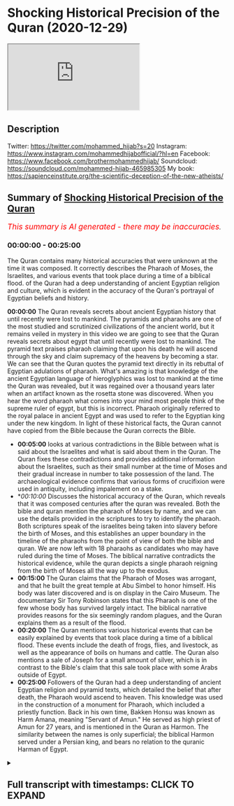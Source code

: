 # Shocking Historical Precision of the Quran (2020-12-29)

<iframe loading='lazy' src='https://www.youtube.com/embed/YCR8uTU-15o'></iframe>

## Description

Twitter: https://twitter.com/mohammed_hijab?s=20
Instagram: https://www.instagram.com/mohammedhijabofficial/?hl=en
Facebook: https://www.facebook.com/brothermohammedhijab/
Soundcloud: https://soundcloud.com/mohammed-hijab-465985305
My book: https://sapienceinstitute.org/the-scientific-deception-of-the-new-atheists/

## Summary of [Shocking Historical Precision of the Quran](https://www.youtube.com/watch?v=YCR8uTU-15o)


*<span style="color:red; font-size:125%">This summary is AI generated - there may be inaccuracies</span>. [](/)*

### <a onclick="modifyYTiframeseektime('0')">00:00:00</a> - <a onclick="modifyYTiframeseektime('1500')">00:25:00</a>

The Quran contains many historical accuracies that were unknown at the time it was composed. It correctly describes the Pharaoh of Moses, the Israelites, and various events that took place during a time of a biblical flood. of the Quran had a deep understanding of ancient Egyptian religion and culture, which is evident in the accuracy of the Quran's portrayal of Egyptian beliefs and history.

**<a onclick="modifyYTiframeseektime('0')">00:00:00</a>** The Quran reveals secrets about ancient Egyptian history that until recently were lost to mankind. The pyramids and pharaohs are one of the most studied and scrutinized civilizations of the ancient world, but it remains veiled in mystery in this video we are going to see that the Quran reveals secrets about egypt that until recently were lost to mankind. The pyramid text praises pharaoh claiming that upon his death he will ascend through the sky and claim supremacy of the heavens by becoming a star. We can see that the Quran quotes the pyramid text directly in its rebuttal of Egyptian adulations of pharaoh. What's amazing is that knowledge of the ancient Egyptian language of hieroglyphics was lost to mankind at the time the Quran was revealed, but it was regained over a thousand years later when an artifact known as the rosetta stone was discovered. When you hear the word pharaoh what comes into your mind most people think of the supreme ruler of egypt, but this is incorrect. Pharaoh originally referred to the royal palace in ancient Egypt and was used to refer to the Egyptian king under the new kingdom. In light of these historical facts, the Quran cannot have copied from the Bible because the Quran corrects the Bible.
* **<a onclick="modifyYTiframeseektime('300')">00:05:00</a>**  looks at various contradictions in the Bible between what is said about the Israelites and what is said about them in the Quran. The Quran fixes these contradictions and provides additional information about the Israelites, such as their small number at the time of Moses and their gradual increase in number to take possession of the land. The archaeological evidence confirms that various forms of crucifixion were used in antiquity, including impalement on a stake.
* **<a onclick="modifyYTiframeseektime('600')">00:10:00</a>* Discusses the historical accuracy of the Quran, which reveals that it was composed centuries after the quran was revealed. Both the bible and quran mention the pharaoh of Moses by name, and we can use the details provided in the scriptures to try to identify the pharaoh. Both scriptures speak of the israelites being taken into slavery before the birth of Moses, and this establishes an upper boundary in the timeline of the pharaohs from the point of view of both the bible and quran. We are now left with 18 pharaohs as candidates who may have ruled during the time of Moses. The biblical narrative contradicts the historical evidence, while the quran depicts a single pharaoh reigning from the birth of Moses all the way up to the exodus.
* **<a onclick="modifyYTiframeseektime('900')">00:15:00</a>** The Quran claims that the Pharaoh of Moses was arrogant, and that he built the great temple at Abu Simbel to honor himself. His body was later discovered and is on display in the Cairo Museum. The documentary Sir Tony Robinson states that this Pharaoh is one of the few whose body has survived largely intact. The biblical narrative provides reasons for the six seemingly random plagues, and the Quran explains them as a result of the flood.
* **<a onclick="modifyYTiframeseektime('1200')">00:20:00</a>** The Quran mentions various historical events that can be easily explained by events that took place during a time of a biblical flood. These events include the death of frogs, flies, and livestock, as well as the appearance of boils on humans and cattle. The Quran also mentions a sale of Joseph for a small amount of silver, which is in contrast to the Bible's claim that this sale took place with some Arabs outside of Egypt.
* **<a onclick="modifyYTiframeseektime('1500')">00:25:00</a>** Followers of the Quran had a deep understanding of ancient Egyptian religion and pyramid texts, which detailed the belief that after death, the Pharaoh would ascend to heaven. This knowledge was used in the construction of a monument for Pharaoh, which included a priestly function. Back in his own time, Bakken Honsu was known as Harm Amana, meaning "Servant of Amun." He served as high priest of Amun for 27 years, and is mentioned in the Quran as Harmon. The similarity between the names is only superficial; the biblical Harmon served under a Persian king, and bears no relation to the quranic Harman of Egypt.

<details><summary><h2>Full transcript with timestamps: CLICK TO EXPAND</h2></summary>

<a onclick="modifyYTiframeseektime('5')">0:00:05</a> egypt  
<a onclick="modifyYTiframeseektime('6')">0:00:06</a> land of the pyramids and pharaohs  
<a onclick="modifyYTiframeseektime('9')">0:00:09</a> one of the most studied and scrutinized  
<a onclick="modifyYTiframeseektime('11')">0:00:11</a> civilizations of the ancient world  
<a onclick="modifyYTiframeseektime('13')">0:00:13</a> and yet it remains veiled in mystery  
<a onclick="modifyYTiframeseektime('17')">0:00:17</a> in this video we are going to see that  
<a onclick="modifyYTiframeseektime('19')">0:00:19</a> the quran reveals secrets about egypt  
<a onclick="modifyYTiframeseektime('21')">0:00:21</a> that until recently were lost to mankind  
<a onclick="modifyYTiframeseektime('29')">0:00:29</a> pharaoh was a tyrant in egypt enslaving  
<a onclick="modifyYTiframeseektime('32')">0:00:32</a> and persecuting the children of israel  
<a onclick="modifyYTiframeseektime('35')">0:00:35</a> the quran states the following about the  
<a onclick="modifyYTiframeseektime('37')">0:00:37</a> death of pharaoh and his supporters  
<a onclick="modifyYTiframeseektime('48')">0:00:48</a> note the words heaven and earth wept not  
<a onclick="modifyYTiframeseektime('50')">0:00:50</a> for them  
<a onclick="modifyYTiframeseektime('52')">0:00:52</a> a recently unearthed pyramid text has  
<a onclick="modifyYTiframeseektime('54')">0:00:54</a> granted us new insights  
<a onclick="modifyYTiframeseektime('55')">0:00:55</a> into the meaning of this verse the  
<a onclick="modifyYTiframeseektime('57')">0:00:57</a> pyramid text reads  
<a onclick="modifyYTiframeseektime('60')">0:01:00</a> the sky weeps for you the earth weeps  
<a onclick="modifyYTiframeseektime('62')">0:01:02</a> for you  
<a onclick="modifyYTiframeseektime('63')">0:01:03</a> when you ascend to heaven as a star  
<a onclick="modifyYTiframeseektime('66')">0:01:06</a> here the pyramid text praises pharaoh  
<a onclick="modifyYTiframeseektime('70')">0:01:10</a> claiming that upon his death he will  
<a onclick="modifyYTiframeseektime('72')">0:01:12</a> ascend through the sky  
<a onclick="modifyYTiframeseektime('73')">0:01:13</a> and claim supremacy of the heavens by  
<a onclick="modifyYTiframeseektime('75')">0:01:15</a> becoming a star  
<a onclick="modifyYTiframeseektime('77')">0:01:17</a> we can see that the quran quotes the  
<a onclick="modifyYTiframeseektime('80')">0:01:20</a> pyramid text directly in its rebuttal of  
<a onclick="modifyYTiframeseektime('82')">0:01:22</a> egyptian adulations of pharaoh  
<a onclick="modifyYTiframeseektime('84')">0:01:24</a> what's amazing is that knowledge of the  
<a onclick="modifyYTiframeseektime('87')">0:01:27</a> ancient  
<a onclick="modifyYTiframeseektime('87')">0:01:27</a> egyptian language of hieroglyphics was  
<a onclick="modifyYTiframeseektime('90')">0:01:30</a> lost to mankind  
<a onclick="modifyYTiframeseektime('91')">0:01:31</a> at the time the quran was revealed it  
<a onclick="modifyYTiframeseektime('93')">0:01:33</a> wasn't until the discovery  
<a onclick="modifyYTiframeseektime('95')">0:01:35</a> of an artifact known as the rosetta  
<a onclick="modifyYTiframeseektime('98')">0:01:38</a> stone in the 18th century  
<a onclick="modifyYTiframeseektime('100')">0:01:40</a> over a thousand years after the  
<a onclick="modifyYTiframeseektime('101')">0:01:41</a> revelation of the quran  
<a onclick="modifyYTiframeseektime('103')">0:01:43</a> that mankind has been able to fully  
<a onclick="modifyYTiframeseektime('105')">0:01:45</a> decode the hieroglyphics  
<a onclick="modifyYTiframeseektime('112')">0:01:52</a> when you hear the word pharaoh what  
<a onclick="modifyYTiframeseektime('114')">0:01:54</a> comes into your mind  
<a onclick="modifyYTiframeseektime('116')">0:01:56</a> most people think of the supreme ruler  
<a onclick="modifyYTiframeseektime('118')">0:01:58</a> of egypt  
<a onclick="modifyYTiframeseektime('119')">0:01:59</a> this is correct but the word did not  
<a onclick="modifyYTiframeseektime('121')">0:02:01</a> always refer to the supreme ruler  
<a onclick="modifyYTiframeseektime('124')">0:02:04</a> ancient egyptian history is divided into  
<a onclick="modifyYTiframeseektime('126')">0:02:06</a> different periods  
<a onclick="modifyYTiframeseektime('128')">0:02:08</a> the word pharaoh egyptian pera  
<a onclick="modifyYTiframeseektime('131')">0:02:11</a> had different meanings depending on the  
<a onclick="modifyYTiframeseektime('132')">0:02:12</a> period of egyptian history  
<a onclick="modifyYTiframeseektime('134')">0:02:14</a> historically the word pharaoh only  
<a onclick="modifyYTiframeseektime('137')">0:02:17</a> started being used as a title for the  
<a onclick="modifyYTiframeseektime('139')">0:02:19</a> supreme ruler  
<a onclick="modifyYTiframeseektime('140')">0:02:20</a> much later in egyptian history during  
<a onclick="modifyYTiframeseektime('143')">0:02:23</a> the new kingdom period  
<a onclick="modifyYTiframeseektime('145')">0:02:25</a> before this the word meant great house  
<a onclick="modifyYTiframeseektime('148')">0:02:28</a> and was used to refer to the royal  
<a onclick="modifyYTiframeseektime('150')">0:02:30</a> palace  
<a onclick="modifyYTiframeseektime('151')">0:02:31</a> the encyclopedia britannica states  
<a onclick="modifyYTiframeseektime('154')">0:02:34</a> pharaoh  
<a onclick="modifyYTiframeseektime('155')">0:02:35</a> originally the royal palace in ancient  
<a onclick="modifyYTiframeseektime('157')">0:02:37</a> egypt  
<a onclick="modifyYTiframeseektime('158')">0:02:38</a> the word came to be used for the  
<a onclick="modifyYTiframeseektime('160')">0:02:40</a> egyptian king under the new kingdom  
<a onclick="modifyYTiframeseektime('163')">0:02:43</a> let's now analyze the quran's accounts  
<a onclick="modifyYTiframeseektime('165')">0:02:45</a> about egypt  
<a onclick="modifyYTiframeseektime('167')">0:02:47</a> in light of these historical facts like  
<a onclick="modifyYTiframeseektime('169')">0:02:49</a> the bible  
<a onclick="modifyYTiframeseektime('170')">0:02:50</a> the quran discusses the prophets joseph  
<a onclick="modifyYTiframeseektime('173')">0:02:53</a> and moses  
<a onclick="modifyYTiframeseektime('174')">0:02:54</a> who both spent time in egypt joseph is  
<a onclick="modifyYTiframeseektime('177')">0:02:57</a> dated by scholars  
<a onclick="modifyYTiframeseektime('178')">0:02:58</a> to either the middle kingdom or second  
<a onclick="modifyYTiframeseektime('180')">0:03:00</a> intermediate period  
<a onclick="modifyYTiframeseektime('182')">0:03:02</a> well before pharaoh meant ruler in the  
<a onclick="modifyYTiframeseektime('185')">0:03:05</a> story of joseph  
<a onclick="modifyYTiframeseektime('186')">0:03:06</a> the quran repeatedly uses the word king  
<a onclick="modifyYTiframeseektime('189')">0:03:09</a> to refer to the ruler of egypt  
<a onclick="modifyYTiframeseektime('192')">0:03:12</a> he is never once called pharaoh  
<a onclick="modifyYTiframeseektime('195')">0:03:15</a> moses is dated by scholars to the new  
<a onclick="modifyYTiframeseektime('198')">0:03:18</a> kingdom period  
<a onclick="modifyYTiframeseektime('199')">0:03:19</a> in the story of moses the quran  
<a onclick="modifyYTiframeseektime('202')">0:03:22</a> repeatedly calls the ruler pharaoh  
<a onclick="modifyYTiframeseektime('204')">0:03:24</a> he is never called king we can see  
<a onclick="modifyYTiframeseektime('208')">0:03:28</a> that the quran is accurate in its use of  
<a onclick="modifyYTiframeseektime('211')">0:03:31</a> language when it comes to describing the  
<a onclick="modifyYTiframeseektime('213')">0:03:33</a> leader of egypt  
<a onclick="modifyYTiframeseektime('214')">0:03:34</a> at different periods in its history how  
<a onclick="modifyYTiframeseektime('217')">0:03:37</a> could the author of the quran have known  
<a onclick="modifyYTiframeseektime('219')">0:03:39</a> this  
<a onclick="modifyYTiframeseektime('220')">0:03:40</a> the only source of information about  
<a onclick="modifyYTiframeseektime('222')">0:03:42</a> ancient egypt  
<a onclick="modifyYTiframeseektime('223')">0:03:43</a> that would have been readily available  
<a onclick="modifyYTiframeseektime('225')">0:03:45</a> are the bible-based stories  
<a onclick="modifyYTiframeseektime('227')">0:03:47</a> to claim that the quran copied from the  
<a onclick="modifyYTiframeseektime('229')">0:03:49</a> bible is problematic  
<a onclick="modifyYTiframeseektime('231')">0:03:51</a> because the bible uses the word pharaoh  
<a onclick="modifyYTiframeseektime('233')">0:03:53</a> to refer to the egyptian ruler in the  
<a onclick="modifyYTiframeseektime('235')">0:03:55</a> story of joseph  
<a onclick="modifyYTiframeseektime('237')">0:03:57</a> which is historically inaccurate the  
<a onclick="modifyYTiframeseektime('240')">0:04:00</a> quran  
<a onclick="modifyYTiframeseektime('240')">0:04:00</a> cannot have copied from the bible  
<a onclick="modifyYTiframeseektime('242')">0:04:02</a> because the quran corrects the bible  
<a onclick="modifyYTiframeseektime('248')">0:04:08</a> [Music]  
<a onclick="modifyYTiframeseektime('251')">0:04:11</a> the bible explicitly states that at the  
<a onclick="modifyYTiframeseektime('253')">0:04:13</a> time of the exodus  
<a onclick="modifyYTiframeseektime('254')">0:04:14</a> the israelites men were vast in number  
<a onclick="modifyYTiframeseektime('258')">0:04:18</a> the israelites journeyed from ramesses  
<a onclick="modifyYTiframeseektime('260')">0:04:20</a> to sukhov  
<a onclick="modifyYTiframeseektime('261')">0:04:21</a> there were about six hundred thousand  
<a onclick="modifyYTiframeseektime('264')">0:04:24</a> men on foot  
<a onclick="modifyYTiframeseektime('265')">0:04:25</a> besides women and children if we factor  
<a onclick="modifyYTiframeseektime('268')">0:04:28</a> in  
<a onclick="modifyYTiframeseektime('268')">0:04:28</a> the women and children then the total  
<a onclick="modifyYTiframeseektime('270')">0:04:30</a> number of israelites would realistically  
<a onclick="modifyYTiframeseektime('272')">0:04:32</a> be in the millions  
<a onclick="modifyYTiframeseektime('274')">0:04:34</a> this claim of a vast nation is  
<a onclick="modifyYTiframeseektime('276')">0:04:36</a> problematic in light of other  
<a onclick="modifyYTiframeseektime('278')">0:04:38</a> information  
<a onclick="modifyYTiframeseektime('279')">0:04:39</a> that the bible provides firstly  
<a onclick="modifyYTiframeseektime('282')">0:04:42</a> pharaoh is said to have appointed two  
<a onclick="modifyYTiframeseektime('284')">0:04:44</a> midwives to deliver  
<a onclick="modifyYTiframeseektime('286')">0:04:46</a> and murder israelite babies  
<a onclick="modifyYTiframeseektime('289')">0:04:49</a> the king of egypt said to the hebrew  
<a onclick="modifyYTiframeseektime('291')">0:04:51</a> midwives whose names were shipra  
<a onclick="modifyYTiframeseektime('293')">0:04:53</a> and pua when you are helping the hebrew  
<a onclick="modifyYTiframeseektime('295')">0:04:55</a> women during childbirth on the delivery  
<a onclick="modifyYTiframeseektime('297')">0:04:57</a> stool  
<a onclick="modifyYTiframeseektime('298')">0:04:58</a> if you see that the baby is a boy kill  
<a onclick="modifyYTiframeseektime('300')">0:05:00</a> him  
<a onclick="modifyYTiframeseektime('302')">0:05:02</a> two midwives would only be sufficient  
<a onclick="modifyYTiframeseektime('304')">0:05:04</a> for such a task  
<a onclick="modifyYTiframeseektime('306')">0:05:06</a> if the israelites were small in number  
<a onclick="modifyYTiframeseektime('308')">0:05:08</a> and giving birth to a manageable  
<a onclick="modifyYTiframeseektime('310')">0:05:10</a> number of babies two midwives would not  
<a onclick="modifyYTiframeseektime('313')">0:05:13</a> be sufficient for a vast nation  
<a onclick="modifyYTiframeseektime('315')">0:05:15</a> of millions  
<a onclick="modifyYTiframeseektime('316')">0:05:16</a> [Music]  
<a onclick="modifyYTiframeseektime('319')">0:05:19</a> secondly the bible tells us that after  
<a onclick="modifyYTiframeseektime('322')">0:05:22</a> the exodus  
<a onclick="modifyYTiframeseektime('323')">0:05:23</a> god informed israel that they would not  
<a onclick="modifyYTiframeseektime('325')">0:05:25</a> be granted the land of their enemies  
<a onclick="modifyYTiframeseektime('327')">0:05:27</a> straight away  
<a onclick="modifyYTiframeseektime('329')">0:05:29</a> but i will not drive them out in a  
<a onclick="modifyYTiframeseektime('331')">0:05:31</a> single year  
<a onclick="modifyYTiframeseektime('332')">0:05:32</a> because the land would become desolate  
<a onclick="modifyYTiframeseektime('334')">0:05:34</a> and the wild animals  
<a onclick="modifyYTiframeseektime('335')">0:05:35</a> too numerous for you little by little i  
<a onclick="modifyYTiframeseektime('338')">0:05:38</a> will drive them out before you  
<a onclick="modifyYTiframeseektime('340')">0:05:40</a> until you have increased enough to take  
<a onclick="modifyYTiframeseektime('342')">0:05:42</a> possession of the land  
<a onclick="modifyYTiframeseektime('344')">0:05:44</a> note the reason for the israelites being  
<a onclick="modifyYTiframeseektime('346')">0:05:46</a> denied immediate possession of the land  
<a onclick="modifyYTiframeseektime('348')">0:05:48</a> it is said that wild animals will  
<a onclick="modifyYTiframeseektime('351')">0:05:51</a> overpower them  
<a onclick="modifyYTiframeseektime('354')">0:05:54</a> such a statement only makes sense if the  
<a onclick="modifyYTiframeseektime('357')">0:05:57</a> israelites were small in number  
<a onclick="modifyYTiframeseektime('359')">0:05:59</a> and not a vast nation of millions as the  
<a onclick="modifyYTiframeseektime('361')">0:06:01</a> bible claims  
<a onclick="modifyYTiframeseektime('362')">0:06:02</a> by contrast the quran states that the  
<a onclick="modifyYTiframeseektime('365')">0:06:05</a> israelites  
<a onclick="modifyYTiframeseektime('366')">0:06:06</a> were only a small band at the time of  
<a onclick="modifyYTiframeseektime('378')">0:06:18</a> moses  
<a onclick="modifyYTiframeseektime('381')">0:06:21</a> we can see that the quran fixes the  
<a onclick="modifyYTiframeseektime('384')">0:06:24</a> contradictions  
<a onclick="modifyYTiframeseektime('385')">0:06:25</a> that are present in the biblical  
<a onclick="modifyYTiframeseektime('392')">0:06:32</a> narrative  
<a onclick="modifyYTiframeseektime('394')">0:06:34</a> the quran states that the punishment of  
<a onclick="modifyYTiframeseektime('397')">0:06:37</a> crucifixion  
<a onclick="modifyYTiframeseektime('398')">0:06:38</a> was used in ancient egypt from the time  
<a onclick="modifyYTiframeseektime('400')">0:06:40</a> of moses  
<a onclick="modifyYTiframeseektime('401')">0:06:41</a> all the way back to the time of joseph  
<a onclick="modifyYTiframeseektime('404')">0:06:44</a> now the word crucifixion typically  
<a onclick="modifyYTiframeseektime('406')">0:06:46</a> brings to mind the roman cross  
<a onclick="modifyYTiframeseektime('409')">0:06:49</a> however in antiquity there were  
<a onclick="modifyYTiframeseektime('411')">0:06:51</a> different forms of crucifixion  
<a onclick="modifyYTiframeseektime('413')">0:06:53</a> professor of archaeology david chapman  
<a onclick="modifyYTiframeseektime('416')">0:06:56</a> wrote  
<a onclick="modifyYTiframeseektime('417')">0:06:57</a> in studying the ancient world the  
<a onclick="modifyYTiframeseektime('419')">0:06:59</a> scholar is wise  
<a onclick="modifyYTiframeseektime('420')">0:07:00</a> not to differentiate too rigidly the  
<a onclick="modifyYTiframeseektime('423')">0:07:03</a> categories of crucifixion  
<a onclick="modifyYTiframeseektime('424')">0:07:04</a> impalement and suspension hence any  
<a onclick="modifyYTiframeseektime('427')">0:07:07</a> study of crucifixion conceptions  
<a onclick="modifyYTiframeseektime('429')">0:07:09</a> in antiquity must grapple with the  
<a onclick="modifyYTiframeseektime('432')">0:07:12</a> broader context  
<a onclick="modifyYTiframeseektime('433')">0:07:13</a> of the wide variety of penal suspension  
<a onclick="modifyYTiframeseektime('435')">0:07:15</a> of human beings  
<a onclick="modifyYTiframeseektime('437')">0:07:17</a> the arabic words translated as crucified  
<a onclick="modifyYTiframeseektime('440')">0:07:20</a> in the quranic verses  
<a onclick="modifyYTiframeseektime('441')">0:07:21</a> all contain the root word solab  
<a onclick="modifyYTiframeseektime('445')">0:07:25</a> arabic dictionaries state that this root  
<a onclick="modifyYTiframeseektime('447')">0:07:27</a> carries a number of meanings  
<a onclick="modifyYTiframeseektime('449')">0:07:29</a> including to harden or stiffen and to  
<a onclick="modifyYTiframeseektime('451')">0:07:31</a> extract oily matter from bones  
<a onclick="modifyYTiframeseektime('455')">0:07:35</a> this word does not only mean death by  
<a onclick="modifyYTiframeseektime('457')">0:07:37</a> being hung  
<a onclick="modifyYTiframeseektime('458')">0:07:38</a> on a roman cross rather it indicates  
<a onclick="modifyYTiframeseektime('462')">0:07:42</a> any method of execution which makes the  
<a onclick="modifyYTiframeseektime('464')">0:07:44</a> body hardened or stiffened and results  
<a onclick="modifyYTiframeseektime('466')">0:07:46</a> in the leaking of bodily fluids  
<a onclick="modifyYTiframeseektime('469')">0:07:49</a> so impalement suspension and the roman  
<a onclick="modifyYTiframeseektime('472')">0:07:52</a> cross  
<a onclick="modifyYTiframeseektime('473')">0:07:53</a> are all included without making any  
<a onclick="modifyYTiframeseektime('475')">0:07:55</a> distinction  
<a onclick="modifyYTiframeseektime('477')">0:07:57</a> archaeological evidence shows that the  
<a onclick="modifyYTiframeseektime('479')">0:07:59</a> ancient egyptians  
<a onclick="modifyYTiframeseektime('481')">0:08:01</a> used to crucify people by impalement on  
<a onclick="modifyYTiframeseektime('483')">0:08:03</a> a stake  
<a onclick="modifyYTiframeseektime('484')">0:08:04</a> the following entry is taken from an  
<a onclick="modifyYTiframeseektime('486')">0:08:06</a> egyptian german dictionary of  
<a onclick="modifyYTiframeseektime('488')">0:08:08</a> hieroglyphics  
<a onclick="modifyYTiframeseektime('490')">0:08:10</a> not the hieroglyph which depicts an  
<a onclick="modifyYTiframeseektime('492')">0:08:12</a> impaled man  
<a onclick="modifyYTiframeseektime('493')">0:08:13</a> this is a punishment that was used  
<a onclick="modifyYTiframeseektime('495')">0:08:15</a> throughout the different periods of  
<a onclick="modifyYTiframeseektime('497')">0:08:17</a> ancient egypt  
<a onclick="modifyYTiframeseektime('498')">0:08:18</a> the abbot papyrus is dated to the new  
<a onclick="modifyYTiframeseektime('501')">0:08:21</a> kingdom period  
<a onclick="modifyYTiframeseektime('502')">0:08:22</a> it mentions an oath that includes  
<a onclick="modifyYTiframeseektime('505')">0:08:25</a> impalement  
<a onclick="modifyYTiframeseektime('506')">0:08:26</a> he took an oath on pain of being beaten  
<a onclick="modifyYTiframeseektime('508')">0:08:28</a> and of being impaled  
<a onclick="modifyYTiframeseektime('510')">0:08:30</a> the earliest evidence for crucifixion by  
<a onclick="modifyYTiframeseektime('513')">0:08:33</a> impalement  
<a onclick="modifyYTiframeseektime('514')">0:08:34</a> is papyrus bulac 18 which is dated to  
<a onclick="modifyYTiframeseektime('517')">0:08:37</a> the early second  
<a onclick="modifyYTiframeseektime('518')">0:08:38</a> intermediate period it states a  
<a onclick="modifyYTiframeseektime('521')">0:08:41</a> bloodbath had occurred with wood  
<a onclick="modifyYTiframeseektime('523')">0:08:43</a> the comrade was put on the stake  
<a onclick="modifyYTiframeseektime('526')">0:08:46</a> we can see that crucifixion by  
<a onclick="modifyYTiframeseektime('527')">0:08:47</a> impalement on a stake  
<a onclick="modifyYTiframeseektime('529')">0:08:49</a> was carried out during the new kingdom  
<a onclick="modifyYTiframeseektime('531')">0:08:51</a> period and at least as far back as the  
<a onclick="modifyYTiframeseektime('533')">0:08:53</a> second  
<a onclick="modifyYTiframeseektime('534')">0:08:54</a> intermediate period these time periods  
<a onclick="modifyYTiframeseektime('536')">0:08:56</a> cover both moses and joseph  
<a onclick="modifyYTiframeseektime('538')">0:08:58</a> which shows that the quran is  
<a onclick="modifyYTiframeseektime('540')">0:09:00</a> historically accurate  
<a onclick="modifyYTiframeseektime('542')">0:09:02</a> as well as mentioning crucifixion the  
<a onclick="modifyYTiframeseektime('544')">0:09:04</a> quran also narrates the following threat  
<a onclick="modifyYTiframeseektime('547')">0:09:07</a> of mutilation  
<a onclick="modifyYTiframeseektime('548')">0:09:08</a> made by the pharaoh of moses  
<a onclick="modifyYTiframeseektime('561')">0:09:21</a> historically we know that capital  
<a onclick="modifyYTiframeseektime('563')">0:09:23</a> punishment in ancient egypt became more  
<a onclick="modifyYTiframeseektime('565')">0:09:25</a> severe  
<a onclick="modifyYTiframeseektime('566')">0:09:26</a> with the advent of the new kingdom  
<a onclick="modifyYTiframeseektime('568')">0:09:28</a> period which is the time of moses  
<a onclick="modifyYTiframeseektime('570')">0:09:30</a> in fact the specific punishment of  
<a onclick="modifyYTiframeseektime('573')">0:09:33</a> mutilation  
<a onclick="modifyYTiframeseektime('574')">0:09:34</a> is primarily associated with the new  
<a onclick="modifyYTiframeseektime('576')">0:09:36</a> kingdom period  
<a onclick="modifyYTiframeseektime('577')">0:09:37</a> for example the turin judicial papyrus  
<a onclick="modifyYTiframeseektime('580')">0:09:40</a> records  
<a onclick="modifyYTiframeseektime('581')">0:09:41</a> persons to whom was done punishment by  
<a onclick="modifyYTiframeseektime('584')">0:09:44</a> severing their nose and ears  
<a onclick="modifyYTiframeseektime('586')">0:09:46</a> on account of them ignoring the good  
<a onclick="modifyYTiframeseektime('587')">0:09:47</a> instruction said to them  
<a onclick="modifyYTiframeseektime('590')">0:09:50</a> these details about crucifixion and  
<a onclick="modifyYTiframeseektime('592')">0:09:52</a> mutilation are missing in the bible  
<a onclick="modifyYTiframeseektime('595')">0:09:55</a> there is a jewish commentary the midrash  
<a onclick="modifyYTiframeseektime('597')">0:09:57</a> shemot rabbah  
<a onclick="modifyYTiframeseektime('599')">0:09:59</a> which mentions pharaoh threatening moses  
<a onclick="modifyYTiframeseektime('601')">0:10:01</a> with burning and crucifixion  
<a onclick="modifyYTiframeseektime('603')">0:10:03</a> but this is a much later work that was  
<a onclick="modifyYTiframeseektime('605')">0:10:05</a> composed centuries after the quran was  
<a onclick="modifyYTiframeseektime('607')">0:10:07</a> revealed  
<a onclick="modifyYTiframeseektime('612')">0:10:12</a> [Music]  
<a onclick="modifyYTiframeseektime('615')">0:10:15</a> neither the bible nor quran identifies  
<a onclick="modifyYTiframeseektime('617')">0:10:17</a> the pharaoh of moses by name  
<a onclick="modifyYTiframeseektime('620')">0:10:20</a> we can use the details provided in the  
<a onclick="modifyYTiframeseektime('622')">0:10:22</a> scriptures  
<a onclick="modifyYTiframeseektime('623')">0:10:23</a> to try to identify the pharaoh  
<a onclick="modifyYTiframeseektime('626')">0:10:26</a> both scriptures speak of the israelites  
<a onclick="modifyYTiframeseektime('628')">0:10:28</a> being taken into slavery  
<a onclick="modifyYTiframeseektime('630')">0:10:30</a> before the birth of moses the use of  
<a onclick="modifyYTiframeseektime('632')">0:10:32</a> semites for slave labor occurred only  
<a onclick="modifyYTiframeseektime('635')">0:10:35</a> during the new kingdom period  
<a onclick="modifyYTiframeseektime('637')">0:10:37</a> so we can place moses somewhere in the  
<a onclick="modifyYTiframeseektime('640')">0:10:40</a> new kingdom period  
<a onclick="modifyYTiframeseektime('642')">0:10:42</a> this gives us a list of 33 possible  
<a onclick="modifyYTiframeseektime('644')">0:10:44</a> pharaohs  
<a onclick="modifyYTiframeseektime('647')">0:10:47</a> both scriptures also speak of an exodus  
<a onclick="modifyYTiframeseektime('649')">0:10:49</a> of the israelites out of egypt  
<a onclick="modifyYTiframeseektime('651')">0:10:51</a> the moneptustele is an important  
<a onclick="modifyYTiframeseektime('654')">0:10:54</a> artifact  
<a onclick="modifyYTiframeseektime('654')">0:10:54</a> that contains the first explicit  
<a onclick="modifyYTiframeseektime('656')">0:10:56</a> reference to israel in the  
<a onclick="modifyYTiframeseektime('658')">0:10:58</a> archaeological record  
<a onclick="modifyYTiframeseektime('659')">0:10:59</a> it is dated to around 1208 bce  
<a onclick="modifyYTiframeseektime('663')">0:11:03</a> it discusses the land of canaan and  
<a onclick="modifyYTiframeseektime('665')">0:11:05</a> mentions the israelites in relation to  
<a onclick="modifyYTiframeseektime('667')">0:11:07</a> kanan  
<a onclick="modifyYTiframeseektime('668')">0:11:08</a> indicating that the exodus had already  
<a onclick="modifyYTiframeseektime('671')">0:11:11</a> taken place by this date  
<a onclick="modifyYTiframeseektime('673')">0:11:13</a> the artifact is contemporaneous to the  
<a onclick="modifyYTiframeseektime('675')">0:11:15</a> pharaoh minepta  
<a onclick="modifyYTiframeseektime('677')">0:11:17</a> this means that the exodus had to take  
<a onclick="modifyYTiframeseektime('679')">0:11:19</a> place before manipta  
<a onclick="modifyYTiframeseektime('681')">0:11:21</a> since monepta was alive and in power  
<a onclick="modifyYTiframeseektime('684')">0:11:24</a> after the exodus and not drowned in the  
<a onclick="modifyYTiframeseektime('686')">0:11:26</a> sea  
<a onclick="modifyYTiframeseektime('687')">0:11:27</a> this establishes an upper boundary in  
<a onclick="modifyYTiframeseektime('689')">0:11:29</a> the timeline of the pharaohs  
<a onclick="modifyYTiframeseektime('691')">0:11:31</a> from the point of view of both the bible  
<a onclick="modifyYTiframeseektime('693')">0:11:33</a> and quran we are now left with  
<a onclick="modifyYTiframeseektime('695')">0:11:35</a> 18 pharaohs as candidates who may have  
<a onclick="modifyYTiframeseektime('698')">0:11:38</a> ruled during the time of moses  
<a onclick="modifyYTiframeseektime('700')">0:11:40</a> let's now delve deeper into the biblical  
<a onclick="modifyYTiframeseektime('702')">0:11:42</a> narrative  
<a onclick="modifyYTiframeseektime('703')">0:11:43</a> the bible claims that there were two  
<a onclick="modifyYTiframeseektime('706')">0:11:46</a> different pharaohs who were in power  
<a onclick="modifyYTiframeseektime('708')">0:11:48</a> the first died while moses was in hiding  
<a onclick="modifyYTiframeseektime('711')">0:11:51</a> in midian  
<a onclick="modifyYTiframeseektime('712')">0:11:52</a> when pharaoh heard of this he tried to  
<a onclick="modifyYTiframeseektime('715')">0:11:55</a> kill moses  
<a onclick="modifyYTiframeseektime('716')">0:11:56</a> but moses fled from pharaoh and went to  
<a onclick="modifyYTiframeseektime('718')">0:11:58</a> live in midian  
<a onclick="modifyYTiframeseektime('720')">0:12:00</a> during that long period the king of  
<a onclick="modifyYTiframeseektime('722')">0:12:02</a> egypt died  
<a onclick="modifyYTiframeseektime('723')">0:12:03</a> the new pharaoh continued his  
<a onclick="modifyYTiframeseektime('725')">0:12:05</a> predecessor's persecution of the  
<a onclick="modifyYTiframeseektime('727')">0:12:07</a> israelites  
<a onclick="modifyYTiframeseektime('728')">0:12:08</a> and it was the second pharaoh who was  
<a onclick="modifyYTiframeseektime('730')">0:12:10</a> later drowned when moses crossed the sea  
<a onclick="modifyYTiframeseektime('733')">0:12:13</a> the bible gives us a timeline for these  
<a onclick="modifyYTiframeseektime('736')">0:12:16</a> events  
<a onclick="modifyYTiframeseektime('737')">0:12:17</a> the burning bush encounter with god took  
<a onclick="modifyYTiframeseektime('739')">0:12:19</a> place when moses was 80 years old  
<a onclick="modifyYTiframeseektime('742')">0:12:22</a> so from his birth to the exodus there  
<a onclick="modifyYTiframeseektime('744')">0:12:24</a> was a span of at least  
<a onclick="modifyYTiframeseektime('746')">0:12:26</a> 80 years during which two pharaohs ruled  
<a onclick="modifyYTiframeseektime('749')">0:12:29</a> egypt  
<a onclick="modifyYTiframeseektime('750')">0:12:30</a> now there is a big problem if we compare  
<a onclick="modifyYTiframeseektime('753')">0:12:33</a> this biblical narrative  
<a onclick="modifyYTiframeseektime('754')">0:12:34</a> to the timeline of the pharaohs we've  
<a onclick="modifyYTiframeseektime('757')">0:12:37</a> seen that the bible claims  
<a onclick="modifyYTiframeseektime('758')">0:12:38</a> exactly two pharaohs ruled during the 80  
<a onclick="modifyYTiframeseektime('761')">0:12:41</a> year period  
<a onclick="modifyYTiframeseektime('762')">0:12:42</a> from the birth of moses to the exodus  
<a onclick="modifyYTiframeseektime('766')">0:12:46</a> if we consider the number of years that  
<a onclick="modifyYTiframeseektime('768')">0:12:48</a> each of the pharaohs ruled  
<a onclick="modifyYTiframeseektime('770')">0:12:50</a> we can see that there is no 80 year  
<a onclick="modifyYTiframeseektime('772')">0:12:52</a> period  
<a onclick="modifyYTiframeseektime('773')">0:12:53</a> during which only two pharaohs ruled any  
<a onclick="modifyYTiframeseektime('776')">0:12:56</a> given  
<a onclick="modifyYTiframeseektime('777')">0:12:57</a> 80-year period will give you at least  
<a onclick="modifyYTiframeseektime('779')">0:12:59</a> three pharaohs in power  
<a onclick="modifyYTiframeseektime('781')">0:13:01</a> we can see that the biblical narrative  
<a onclick="modifyYTiframeseektime('783')">0:13:03</a> contradicts the historical evidence  
<a onclick="modifyYTiframeseektime('785')">0:13:05</a> let's now compare the quranic narrative  
<a onclick="modifyYTiframeseektime('788')">0:13:08</a> unlike the bible the quran depicts a  
<a onclick="modifyYTiframeseektime('791')">0:13:11</a> single pharaoh  
<a onclick="modifyYTiframeseektime('792')">0:13:12</a> reigning from the birth of moses all the  
<a onclick="modifyYTiframeseektime('794')">0:13:14</a> way up to the exodus  
<a onclick="modifyYTiframeseektime('795')">0:13:15</a> the quran informs us that moses fled to  
<a onclick="modifyYTiframeseektime('798')">0:13:18</a> midian  
<a onclick="modifyYTiframeseektime('799')">0:13:19</a> when he reached the age of maturity the  
<a onclick="modifyYTiframeseektime('802')">0:13:22</a> quran defines the age of maturity  
<a onclick="modifyYTiframeseektime('804')">0:13:24</a> as 40 years old the quran also  
<a onclick="modifyYTiframeseektime('807')">0:13:27</a> informs us that during his time in  
<a onclick="modifyYTiframeseektime('809')">0:13:29</a> midian  
<a onclick="modifyYTiframeseektime('810')">0:13:30</a> moses spent eight to ten years in the  
<a onclick="modifyYTiframeseektime('813')">0:13:33</a> service of his father-in-law  
<a onclick="modifyYTiframeseektime('815')">0:13:35</a> before returning to egypt to face  
<a onclick="modifyYTiframeseektime('817')">0:13:37</a> pharaoh  
<a onclick="modifyYTiframeseektime('818')">0:13:38</a> this means that moses was at least 48  
<a onclick="modifyYTiframeseektime('821')">0:13:41</a> years of  
<a onclick="modifyYTiframeseektime('822')">0:13:42</a> age when the exodus happened the only  
<a onclick="modifyYTiframeseektime('825')">0:13:45</a> pharaoh during the new kingdom period  
<a onclick="modifyYTiframeseektime('827')">0:13:47</a> who had such a lengthy reign as an  
<a onclick="modifyYTiframeseektime('829')">0:13:49</a> absolute ruler  
<a onclick="modifyYTiframeseektime('830')">0:13:50</a> was ramesses ii who ruled for 66 years  
<a onclick="modifyYTiframeseektime('835')">0:13:55</a> the quranic account is perfectly in line  
<a onclick="modifyYTiframeseektime('838')">0:13:58</a> with historical evidence  
<a onclick="modifyYTiframeseektime('840')">0:14:00</a> and fixes the chronological issues that  
<a onclick="modifyYTiframeseektime('842')">0:14:02</a> are present in the biblical narrative  
<a onclick="modifyYTiframeseektime('849')">0:14:09</a> [Music]  
<a onclick="modifyYTiframeseektime('851')">0:14:11</a> let's now compare the life and religion  
<a onclick="modifyYTiframeseektime('853')">0:14:13</a> of ramacist ii  
<a onclick="modifyYTiframeseektime('855')">0:14:15</a> to the claims that the quran makes about  
<a onclick="modifyYTiframeseektime('857')">0:14:17</a> the pharaoh of moses  
<a onclick="modifyYTiframeseektime('866')">0:14:26</a> this claim that the pharaoh of moses was  
<a onclick="modifyYTiframeseektime('869')">0:14:29</a> extravagant  
<a onclick="modifyYTiframeseektime('870')">0:14:30</a> has been proven by archaeological  
<a onclick="modifyYTiframeseektime('872')">0:14:32</a> discoveries which show that ramesses ii  
<a onclick="modifyYTiframeseektime('875')">0:14:35</a> was the grandest of the pharaohs the  
<a onclick="modifyYTiframeseektime('877')">0:14:37</a> archaeologist  
<a onclick="modifyYTiframeseektime('878')">0:14:38</a> peter clayton wrote his genuine building  
<a onclick="modifyYTiframeseektime('881')">0:14:41</a> achievements are on a herculean scale  
<a onclick="modifyYTiframeseektime('883')">0:14:43</a> the archaeologist eric uphill wrote the  
<a onclick="modifyYTiframeseektime('886')">0:14:46</a> palace of ramesses  
<a onclick="modifyYTiframeseektime('887')">0:14:47</a> was probably the vastest and most costly  
<a onclick="modifyYTiframeseektime('890')">0:14:50</a> royal residence  
<a onclick="modifyYTiframeseektime('892')">0:14:52</a> ever erected by the hand of man the  
<a onclick="modifyYTiframeseektime('894')">0:14:54</a> egyptologist  
<a onclick="modifyYTiframeseektime('895')">0:14:55</a> kenneth kitchen wrote certainly in his  
<a onclick="modifyYTiframeseektime('898')">0:14:58</a> building works for the gods  
<a onclick="modifyYTiframeseektime('900')">0:15:00</a> ramesses ii surpassed not only the 18th  
<a onclick="modifyYTiframeseektime('903')">0:15:03</a> dynasty  
<a onclick="modifyYTiframeseektime('903')">0:15:03</a> but every other period in egyptian  
<a onclick="modifyYTiframeseektime('905')">0:15:05</a> history with regards to the religion of  
<a onclick="modifyYTiframeseektime('908')">0:15:08</a> the pharaoh of moses  
<a onclick="modifyYTiframeseektime('909')">0:15:09</a> the quran makes the following claim  
<a onclick="modifyYTiframeseektime('919')">0:15:19</a> the quran states that the pharaoh of  
<a onclick="modifyYTiframeseektime('921')">0:15:21</a> moses was arrogant  
<a onclick="modifyYTiframeseektime('923')">0:15:23</a> exalting himself to the position of god  
<a onclick="modifyYTiframeseektime('926')">0:15:26</a> modern archaeological discoveries have  
<a onclick="modifyYTiframeseektime('928')">0:15:28</a> proven this to be true  
<a onclick="modifyYTiframeseektime('930')">0:15:30</a> ramesses ii built the great temple at  
<a onclick="modifyYTiframeseektime('933')">0:15:33</a> abu simbel  
<a onclick="modifyYTiframeseektime('934')">0:15:34</a> to honor himself its entrance is flanked  
<a onclick="modifyYTiframeseektime('937')">0:15:37</a> by four colossal statues of ramesis the  
<a onclick="modifyYTiframeseektime('940')">0:15:40</a> second  
<a onclick="modifyYTiframeseektime('940')">0:15:40</a> which dwarf the statue of ra harakhti  
<a onclick="modifyYTiframeseektime('944')">0:15:44</a> god of the horizon located above it this  
<a onclick="modifyYTiframeseektime('947')">0:15:47</a> temple also contains an image of  
<a onclick="modifyYTiframeseektime('949')">0:15:49</a> ramacist ii  
<a onclick="modifyYTiframeseektime('950')">0:15:50</a> making a sacrifice to his divine self  
<a onclick="modifyYTiframeseektime('959')">0:15:59</a> the quran makes the following claim  
<a onclick="modifyYTiframeseektime('961')">0:16:01</a> about the pharaoh of moses  
<a onclick="modifyYTiframeseektime('963')">0:16:03</a> who god drowned in the sea  
<a onclick="modifyYTiframeseektime('972')">0:16:12</a> we can see that the quran explicitly  
<a onclick="modifyYTiframeseektime('974')">0:16:14</a> states that the pharaoh's body will be  
<a onclick="modifyYTiframeseektime('976')">0:16:16</a> preserved as a sign for future  
<a onclick="modifyYTiframeseektime('978')">0:16:18</a> generations  
<a onclick="modifyYTiframeseektime('980')">0:16:20</a> note that the quran never makes such a  
<a onclick="modifyYTiframeseektime('982')">0:16:22</a> statement about any of the other  
<a onclick="modifyYTiframeseektime('984')">0:16:24</a> destroyed nations that it discusses  
<a onclick="modifyYTiframeseektime('986')">0:16:26</a> typically stating that their abandoned  
<a onclick="modifyYTiframeseektime('988')">0:16:28</a> buildings and ruins  
<a onclick="modifyYTiframeseektime('990')">0:16:30</a> have been made signs for later  
<a onclick="modifyYTiframeseektime('991')">0:16:31</a> generations  
<a onclick="modifyYTiframeseektime('993')">0:16:33</a> this claim about a body being preserved  
<a onclick="modifyYTiframeseektime('995')">0:16:35</a> is unique to the pharaoh of moses  
<a onclick="modifyYTiframeseektime('998')">0:16:38</a> the body of ramacist ii was discovered  
<a onclick="modifyYTiframeseektime('1000')">0:16:40</a> by archaeologists  
<a onclick="modifyYTiframeseektime('1001')">0:16:41</a> in the year 1881 ce the mummy  
<a onclick="modifyYTiframeseektime('1005')">0:16:45</a> has been on display in the cairo museum  
<a onclick="modifyYTiframeseektime('1008')">0:16:48</a> and over the last century  
<a onclick="modifyYTiframeseektime('1009')">0:16:49</a> it has been seen by millions of tourists  
<a onclick="modifyYTiframeseektime('1011')">0:16:51</a> from all over the world  
<a onclick="modifyYTiframeseektime('1013')">0:16:53</a> in the following documentary sir tony  
<a onclick="modifyYTiframeseektime('1015')">0:16:55</a> robinson states  
<a onclick="modifyYTiframeseektime('1016')">0:16:56</a> that ramesses ii is one of the few  
<a onclick="modifyYTiframeseektime('1020')">0:17:00</a> pharaohs whose body has survived largely  
<a onclick="modifyYTiframeseektime('1022')">0:17:02</a> intact  
<a onclick="modifyYTiframeseektime('1024')">0:17:04</a> just across the river from luxor lies  
<a onclick="modifyYTiframeseektime('1027')">0:17:07</a> the famous valley of the kings  
<a onclick="modifyYTiframeseektime('1029')">0:17:09</a> where ramesses himself was buried  
<a onclick="modifyYTiframeseektime('1033')">0:17:13</a> his mummy was discovered in 1881  
<a onclick="modifyYTiframeseektime('1038')">0:17:18</a> one of the few pharaohs whose body has  
<a onclick="modifyYTiframeseektime('1041')">0:17:21</a> survived largely intact  
<a onclick="modifyYTiframeseektime('1044')">0:17:24</a> historically priests had concealed his  
<a onclick="modifyYTiframeseektime('1047')">0:17:27</a> body in a secret location  
<a onclick="modifyYTiframeseektime('1049')">0:17:29</a> in the year 1000 bce because of a  
<a onclick="modifyYTiframeseektime('1052')">0:17:32</a> problem  
<a onclick="modifyYTiframeseektime('1052')">0:17:32</a> with grave robbers nothing was known  
<a onclick="modifyYTiframeseektime('1055')">0:17:35</a> about his mummy  
<a onclick="modifyYTiframeseektime('1056')">0:17:36</a> in the intervening period of almost 3  
<a onclick="modifyYTiframeseektime('1059')">0:17:39</a> 000 years  
<a onclick="modifyYTiframeseektime('1060')">0:17:40</a> at the time the quran was revealed the  
<a onclick="modifyYTiframeseektime('1062')">0:17:42</a> whereabouts  
<a onclick="modifyYTiframeseektime('1063')">0:17:43</a> and fate of pharaoh's body was unknown  
<a onclick="modifyYTiframeseektime('1066')">0:17:46</a> during the 3000 year period  
<a onclick="modifyYTiframeseektime('1068')">0:17:48</a> in which the body was hidden it could  
<a onclick="modifyYTiframeseektime('1070')">0:17:50</a> easily have been damaged or stolen  
<a onclick="modifyYTiframeseektime('1073')">0:17:53</a> it may have even remained lost forever  
<a onclick="modifyYTiframeseektime('1075')">0:17:55</a> locked away in its secret location  
<a onclick="modifyYTiframeseektime('1077')">0:17:57</a> never to be rediscovered if you think  
<a onclick="modifyYTiframeseektime('1080')">0:18:00</a> about it  
<a onclick="modifyYTiframeseektime('1081')">0:18:01</a> these statements in the quran are not  
<a onclick="modifyYTiframeseektime('1083')">0:18:03</a> only historically accurate  
<a onclick="modifyYTiframeseektime('1084')">0:18:04</a> but also represent quite a bold prophecy  
<a onclick="modifyYTiframeseektime('1090')">0:18:10</a> [Music]  
<a onclick="modifyYTiframeseektime('1093')">0:18:13</a> the bible informs us about a series of  
<a onclick="modifyYTiframeseektime('1095')">0:18:15</a> plagues  
<a onclick="modifyYTiframeseektime('1096')">0:18:16</a> that god brought upon egypt the book of  
<a onclick="modifyYTiframeseektime('1099')">0:18:19</a> exodus informs us  
<a onclick="modifyYTiframeseektime('1100')">0:18:20</a> that the first six of these plagues are  
<a onclick="modifyYTiframeseektime('1102')">0:18:22</a> as follows  
<a onclick="modifyYTiframeseektime('1104')">0:18:24</a> first the nile was turned into blood  
<a onclick="modifyYTiframeseektime('1107')">0:18:27</a> second masses of frogs third  
<a onclick="modifyYTiframeseektime('1110')">0:18:30</a> swarms of mosquitoes fourth  
<a onclick="modifyYTiframeseektime('1114')">0:18:34</a> swarms of flies fifth  
<a onclick="modifyYTiframeseektime('1117')">0:18:37</a> the death of livestock sixth  
<a onclick="modifyYTiframeseektime('1120')">0:18:40</a> boils on people and animals now at first  
<a onclick="modifyYTiframeseektime('1123')">0:18:43</a> glance  
<a onclick="modifyYTiframeseektime('1124')">0:18:44</a> this series of plagues in the biblical  
<a onclick="modifyYTiframeseektime('1126')">0:18:46</a> narrative may seem random and unrelated  
<a onclick="modifyYTiframeseektime('1129')">0:18:49</a> however the quran sheds light on these  
<a onclick="modifyYTiframeseektime('1131')">0:18:51</a> events the quran states the following  
<a onclick="modifyYTiframeseektime('1133')">0:18:53</a> about the divine punishments against  
<a onclick="modifyYTiframeseektime('1135')">0:18:55</a> egypt  
<a onclick="modifyYTiframeseektime('1141')">0:19:01</a> [Music]  
<a onclick="modifyYTiframeseektime('1150')">0:19:10</a> notice the first punishment mentioned by  
<a onclick="modifyYTiframeseektime('1152')">0:19:12</a> the quran a flood  
<a onclick="modifyYTiframeseektime('1154')">0:19:14</a> this is an important detail that is not  
<a onclick="modifyYTiframeseektime('1156')">0:19:16</a> found in the bible  
<a onclick="modifyYTiframeseektime('1158')">0:19:18</a> this punishment of a flood actually  
<a onclick="modifyYTiframeseektime('1160')">0:19:20</a> explains the six  
<a onclick="modifyYTiframeseektime('1161')">0:19:21</a> seemingly random and unrelated plagues  
<a onclick="modifyYTiframeseektime('1164')">0:19:24</a> in the biblical narrative  
<a onclick="modifyYTiframeseektime('1166')">0:19:26</a> a flood would result in high  
<a onclick="modifyYTiframeseektime('1168')">0:19:28</a> concentrations of red earth  
<a onclick="modifyYTiframeseektime('1170')">0:19:30</a> entering the nile river and causing a  
<a onclick="modifyYTiframeseektime('1172')">0:19:32</a> bloodlike colour  
<a onclick="modifyYTiframeseektime('1174')">0:19:34</a> killing fish and making the water  
<a onclick="modifyYTiframeseektime('1176')">0:19:36</a> undrinkable  
<a onclick="modifyYTiframeseektime('1177')">0:19:37</a> as described in the biblical narrative  
<a onclick="modifyYTiframeseektime('1180')">0:19:40</a> this phenomenon  
<a onclick="modifyYTiframeseektime('1181')">0:19:41</a> is attested to historically as recorded  
<a onclick="modifyYTiframeseektime('1184')">0:19:44</a> by a middle kingdom egyptian sage  
<a onclick="modifyYTiframeseektime('1188')">0:19:48</a> see the river is blood one shrinks from  
<a onclick="modifyYTiframeseektime('1191')">0:19:51</a> other people  
<a onclick="modifyYTiframeseektime('1192')">0:19:52</a> and thirsts for water the rest of the  
<a onclick="modifyYTiframeseektime('1195')">0:19:55</a> biblical plagues  
<a onclick="modifyYTiframeseektime('1196')">0:19:56</a> are also easily explained as a  
<a onclick="modifyYTiframeseektime('1198')">0:19:58</a> consequence of the flood  
<a onclick="modifyYTiframeseektime('1200')">0:20:00</a> frogs mentioned in plague number two are  
<a onclick="modifyYTiframeseektime('1203')">0:20:03</a> known to fill the land  
<a onclick="modifyYTiframeseektime('1204')">0:20:04</a> after nile floods the death of the frogs  
<a onclick="modifyYTiframeseektime('1207')">0:20:07</a> recorded in the biblical narrative can  
<a onclick="modifyYTiframeseektime('1209')">0:20:09</a> be caused by contamination of anthrax  
<a onclick="modifyYTiframeseektime('1212')">0:20:12</a> that was carried over from the rotting  
<a onclick="modifyYTiframeseektime('1213')">0:20:13</a> fish mosquitoes  
<a onclick="modifyYTiframeseektime('1215')">0:20:15</a> mentioned in plague number three  
<a onclick="modifyYTiframeseektime('1217')">0:20:17</a> proliferate after nile floods  
<a onclick="modifyYTiframeseektime('1219')">0:20:19</a> as the pools of water left over from the  
<a onclick="modifyYTiframeseektime('1222')">0:20:22</a> flooding  
<a onclick="modifyYTiframeseektime('1222')">0:20:22</a> would have allowed them to overbreed  
<a onclick="modifyYTiframeseektime('1225')">0:20:25</a> swarms of flies  
<a onclick="modifyYTiframeseektime('1226')">0:20:26</a> mentioned in plague number four will be  
<a onclick="modifyYTiframeseektime('1228')">0:20:28</a> brought about by the massive death of  
<a onclick="modifyYTiframeseektime('1230')">0:20:30</a> frogs on the land  
<a onclick="modifyYTiframeseektime('1231')">0:20:31</a> the death of pasturing livestock  
<a onclick="modifyYTiframeseektime('1234')">0:20:34</a> mentioned in plague number five  
<a onclick="modifyYTiframeseektime('1235')">0:20:35</a> can be explained by anthrax as brought  
<a onclick="modifyYTiframeseektime('1238')">0:20:38</a> on the land by the frogs  
<a onclick="modifyYTiframeseektime('1240')">0:20:40</a> the boils on humans and cattle mentioned  
<a onclick="modifyYTiframeseektime('1243')">0:20:43</a> in plague number six  
<a onclick="modifyYTiframeseektime('1244')">0:20:44</a> may have been caused by bites the stable  
<a onclick="modifyYTiframeseektime('1247')">0:20:47</a> fly in particular  
<a onclick="modifyYTiframeseektime('1248')">0:20:48</a> is infamous for its vicious biting of  
<a onclick="modifyYTiframeseektime('1249')">0:20:49</a> mammals  
<a onclick="modifyYTiframeseektime('1252')">0:20:52</a> we can see that the quran's mention of a  
<a onclick="modifyYTiframeseektime('1254')">0:20:54</a> flood  
<a onclick="modifyYTiframeseektime('1255')">0:20:55</a> easily explains the biblical plagues  
<a onclick="modifyYTiframeseektime('1258')">0:20:58</a> which are not random  
<a onclick="modifyYTiframeseektime('1259')">0:20:59</a> as initially appears to be the case but  
<a onclick="modifyYTiframeseektime('1261')">0:21:01</a> in fact a series of interrelated events  
<a onclick="modifyYTiframeseektime('1270')">0:21:10</a> the quran mentions the following  
<a onclick="modifyYTiframeseektime('1272')">0:21:12</a> incident about joseph while he was in  
<a onclick="modifyYTiframeseektime('1274')">0:21:14</a> egypt  
<a onclick="modifyYTiframeseektime('1286')">0:21:26</a> here the quran states that joseph was  
<a onclick="modifyYTiframeseektime('1288')">0:21:28</a> sold for a poultry price  
<a onclick="modifyYTiframeseektime('1291')">0:21:31</a> the arabic phrase used is  
<a onclick="modifyYTiframeseektime('1295')">0:21:35</a> which contains the words dirham and ma  
<a onclick="modifyYTiframeseektime('1298')">0:21:38</a> dude  
<a onclick="modifyYTiframeseektime('1299')">0:21:39</a> dirham means a unit of silver coinage or  
<a onclick="modifyYTiframeseektime('1302')">0:21:42</a> weight  
<a onclick="modifyYTiframeseektime('1303')">0:21:43</a> ma dude means countable or limited in  
<a onclick="modifyYTiframeseektime('1306')">0:21:46</a> number  
<a onclick="modifyYTiframeseektime('1307')">0:21:47</a> so the quran is making the claim that  
<a onclick="modifyYTiframeseektime('1309')">0:21:49</a> joseph was sold  
<a onclick="modifyYTiframeseektime('1311')">0:21:51</a> for a small amount of countable silver  
<a onclick="modifyYTiframeseektime('1314')">0:21:54</a> there is plenty of historical evidence  
<a onclick="modifyYTiframeseektime('1316')">0:21:56</a> that standardized units of silver were  
<a onclick="modifyYTiframeseektime('1318')">0:21:58</a> used in transactions in  
<a onclick="modifyYTiframeseektime('1320')">0:22:00</a> ancient egypt small pieces of silver  
<a onclick="modifyYTiframeseektime('1323')">0:22:03</a> known as shati were used in trade  
<a onclick="modifyYTiframeseektime('1326')">0:22:06</a> the tomb of nyanknom and konam hotep  
<a onclick="modifyYTiframeseektime('1329')">0:22:09</a> is dated to the old kingdom period it  
<a onclick="modifyYTiframeseektime('1332')">0:22:12</a> contains a scene  
<a onclick="modifyYTiframeseektime('1333')">0:22:13</a> of a busy open-air market with goods for  
<a onclick="modifyYTiframeseektime('1336')">0:22:16</a> sale  
<a onclick="modifyYTiframeseektime('1336')">0:22:16</a> cubits of cloth for example are said to  
<a onclick="modifyYTiframeseektime('1339')">0:22:19</a> be sold  
<a onclick="modifyYTiframeseektime('1340')">0:22:20</a> for six chatty the ringed mathematical  
<a onclick="modifyYTiframeseektime('1343')">0:22:23</a> papyrus  
<a onclick="modifyYTiframeseektime('1344')">0:22:24</a> is dated to the second intermediate  
<a onclick="modifyYTiframeseektime('1346')">0:22:26</a> period it discusses  
<a onclick="modifyYTiframeseektime('1348')">0:22:28</a> the relative values of gold silver and  
<a onclick="modifyYTiframeseektime('1351')">0:22:31</a> lead  
<a onclick="modifyYTiframeseektime('1351')">0:22:31</a> in terms of shatty small silver bars  
<a onclick="modifyYTiframeseektime('1355')">0:22:35</a> bearing the name of pharaoh tutankhamun  
<a onclick="modifyYTiframeseektime('1357')">0:22:37</a> have been dated to the new kingdom  
<a onclick="modifyYTiframeseektime('1359')">0:22:39</a> period  
<a onclick="modifyYTiframeseektime('1360')">0:22:40</a> they are inscribed with a hieroglyphic  
<a onclick="modifyYTiframeseektime('1362')">0:22:42</a> which states  
<a onclick="modifyYTiframeseektime('1364')">0:22:44</a> tutankhamun ruler of heliopolis in upper  
<a onclick="modifyYTiframeseektime('1367')">0:22:47</a> egypt  
<a onclick="modifyYTiframeseektime('1368')">0:22:48</a> until recently historians believed  
<a onclick="modifyYTiframeseektime('1371')">0:22:51</a> that the minting of precious metals was  
<a onclick="modifyYTiframeseektime('1374')">0:22:54</a> a later greek invention  
<a onclick="modifyYTiframeseektime('1376')">0:22:56</a> these recent egyptian archaeological  
<a onclick="modifyYTiframeseektime('1378')">0:22:58</a> discoveries  
<a onclick="modifyYTiframeseektime('1379')">0:22:59</a> have forced historians to completely  
<a onclick="modifyYTiframeseektime('1381')">0:23:01</a> revise  
<a onclick="modifyYTiframeseektime('1382')">0:23:02</a> their understanding of coinage in the  
<a onclick="modifyYTiframeseektime('1384')">0:23:04</a> ancient world  
<a onclick="modifyYTiframeseektime('1386')">0:23:06</a> how is it possible that such knowledge  
<a onclick="modifyYTiframeseektime('1388')">0:23:08</a> was revealed in the quran  
<a onclick="modifyYTiframeseektime('1390')">0:23:10</a> nearly one and a half thousand years ago  
<a onclick="modifyYTiframeseektime('1392')">0:23:12</a> the bible mentions that joseph was sold  
<a onclick="modifyYTiframeseektime('1395')">0:23:15</a> for 20 of silver however this sale  
<a onclick="modifyYTiframeseektime('1398')">0:23:18</a> is said to have taken place with some  
<a onclick="modifyYTiframeseektime('1400')">0:23:20</a> arabs outside egypt  
<a onclick="modifyYTiframeseektime('1402')">0:23:22</a> by contrast the quran states that the  
<a onclick="modifyYTiframeseektime('1405')">0:23:25</a> sale took place  
<a onclick="modifyYTiframeseektime('1406')">0:23:26</a> inside egypt so the bible could not have  
<a onclick="modifyYTiframeseektime('1410')">0:23:30</a> been used as a source by the quran  
<a onclick="modifyYTiframeseektime('1413')">0:23:33</a> it is in fact the bible that contains  
<a onclick="modifyYTiframeseektime('1415')">0:23:35</a> historical errors when it comes to  
<a onclick="modifyYTiframeseektime('1417')">0:23:37</a> coinage  
<a onclick="modifyYTiframeseektime('1418')">0:23:38</a> for example the bible makes the claim  
<a onclick="modifyYTiframeseektime('1420')">0:23:40</a> that a gold coin  
<a onclick="modifyYTiframeseektime('1422')">0:23:42</a> known as the darrick was used at the  
<a onclick="modifyYTiframeseektime('1424')">0:23:44</a> time of king david  
<a onclick="modifyYTiframeseektime('1426')">0:23:46</a> they gave toward the work on the temple  
<a onclick="modifyYTiframeseektime('1428')">0:23:48</a> of god five thousand talents  
<a onclick="modifyYTiframeseektime('1430')">0:23:50</a> and ten thousand derek's of gold  
<a onclick="modifyYTiframeseektime('1433')">0:23:53</a> as historians point out that derek is  
<a onclick="modifyYTiframeseektime('1436')">0:23:56</a> named  
<a onclick="modifyYTiframeseektime('1436')">0:23:56</a> after the persian leader darius the  
<a onclick="modifyYTiframeseektime('1439')">0:23:59</a> great who lived hundreds of years after  
<a onclick="modifyYTiframeseektime('1441')">0:24:01</a> king david  
<a onclick="modifyYTiframeseektime('1442')">0:24:02</a> the jewish encyclopedia acknowledges  
<a onclick="modifyYTiframeseektime('1445')">0:24:05</a> this error  
<a onclick="modifyYTiframeseektime('1446')">0:24:06</a> a notable instance of anachronism occurs  
<a onclick="modifyYTiframeseektime('1449')">0:24:09</a> in first chronicles  
<a onclick="modifyYTiframeseektime('1450')">0:24:10</a> 29 7. gold daryks  
<a onclick="modifyYTiframeseektime('1453')">0:24:13</a> coins which were not struck before the  
<a onclick="modifyYTiframeseektime('1455')">0:24:15</a> time of king darius the first  
<a onclick="modifyYTiframeseektime('1457')">0:24:17</a> i.e more than 400 years after david  
<a onclick="modifyYTiframeseektime('1465')">0:24:25</a> [Music]  
<a onclick="modifyYTiframeseektime('1468')">0:24:28</a> the quran narrates the following  
<a onclick="modifyYTiframeseektime('1469')">0:24:29</a> conversation between the pharaoh of  
<a onclick="modifyYTiframeseektime('1471')">0:24:31</a> moses  
<a onclick="modifyYTiframeseektime('1472')">0:24:32</a> and an individual referred to as hamad  
<a onclick="modifyYTiframeseektime('1497')">0:24:57</a> to build a tower that would allow him to  
<a onclick="modifyYTiframeseektime('1499')">0:24:59</a> reach the heavens  
<a onclick="modifyYTiframeseektime('1501')">0:25:01</a> it's important to understand that  
<a onclick="modifyYTiframeseektime('1503')">0:25:03</a> pharaoh's intention  
<a onclick="modifyYTiframeseektime('1504')">0:25:04</a> was not to literally scale a tower to  
<a onclick="modifyYTiframeseektime('1507')">0:25:07</a> reach the sky  
<a onclick="modifyYTiframeseektime('1509')">0:25:09</a> rather it's a reference to the egyptian  
<a onclick="modifyYTiframeseektime('1511')">0:25:11</a> belief  
<a onclick="modifyYTiframeseektime('1512')">0:25:12</a> that after death the pharaoh would  
<a onclick="modifyYTiframeseektime('1514')">0:25:14</a> ascend from earth to heaven  
<a onclick="modifyYTiframeseektime('1516')">0:25:16</a> taking his place among the gods as we  
<a onclick="modifyYTiframeseektime('1519')">0:25:19</a> covered earlier  
<a onclick="modifyYTiframeseektime('1520')">0:25:20</a> the author of the quran had an awareness  
<a onclick="modifyYTiframeseektime('1522')">0:25:22</a> of ancient pyramid texts  
<a onclick="modifyYTiframeseektime('1524')">0:25:24</a> that detailed such beliefs egyptian  
<a onclick="modifyYTiframeseektime('1526')">0:25:26</a> monuments  
<a onclick="modifyYTiframeseektime('1527')">0:25:27</a> housed the bodies of dead pharaohs these  
<a onclick="modifyYTiframeseektime('1530')">0:25:30</a> monuments  
<a onclick="modifyYTiframeseektime('1531')">0:25:31</a> acted as a bridge between this world and  
<a onclick="modifyYTiframeseektime('1533')">0:25:33</a> the next  
<a onclick="modifyYTiframeseektime('1535')">0:25:35</a> they were filled with religious writings  
<a onclick="modifyYTiframeseektime('1537')">0:25:37</a> that served as instructions  
<a onclick="modifyYTiframeseektime('1539')">0:25:39</a> to help the dead pharaoh ascend to the  
<a onclick="modifyYTiframeseektime('1541')">0:25:41</a> heavens hence  
<a onclick="modifyYTiframeseektime('1542')">0:25:42</a> the person in charge of constructing  
<a onclick="modifyYTiframeseektime('1544')">0:25:44</a> such a monument for pharaoh  
<a onclick="modifyYTiframeseektime('1546')">0:25:46</a> would not only need to be skilled in  
<a onclick="modifyYTiframeseektime('1548')">0:25:48</a> architecture  
<a onclick="modifyYTiframeseektime('1549')">0:25:49</a> but also highly knowledgeable in  
<a onclick="modifyYTiframeseektime('1551')">0:25:51</a> religion they build a priest of sorts  
<a onclick="modifyYTiframeseektime('1554')">0:25:54</a> let's now turn to history to see if we  
<a onclick="modifyYTiframeseektime('1556')">0:25:56</a> can identify  
<a onclick="modifyYTiframeseektime('1557')">0:25:57</a> an individual known as harman who was  
<a onclick="modifyYTiframeseektime('1560')">0:26:00</a> both a builder  
<a onclick="modifyYTiframeseektime('1561')">0:26:01</a> and a priest earlier we concluded that  
<a onclick="modifyYTiframeseektime('1563')">0:26:03</a> ramesses ii  
<a onclick="modifyYTiframeseektime('1565')">0:26:05</a> was the pharaoh at the time of moses so  
<a onclick="modifyYTiframeseektime('1567')">0:26:07</a> we will focus on this time period  
<a onclick="modifyYTiframeseektime('1570')">0:26:10</a> a block statue in the egyptian museum of  
<a onclick="modifyYTiframeseektime('1573')">0:26:13</a> munich  
<a onclick="modifyYTiframeseektime('1574')">0:26:14</a> contains a biographical account of the  
<a onclick="modifyYTiframeseektime('1576')">0:26:16</a> life of a high priest named  
<a onclick="modifyYTiframeseektime('1578')">0:26:18</a> bakken hansu in his own words he states  
<a onclick="modifyYTiframeseektime('1582')">0:26:22</a> i am one truly reliable useful to his  
<a onclick="modifyYTiframeseektime('1585')">0:26:25</a> lord  
<a onclick="modifyYTiframeseektime('1586')">0:26:26</a> who performs beneficent deeds within his  
<a onclick="modifyYTiframeseektime('1588')">0:26:28</a> temple  
<a onclick="modifyYTiframeseektime('1589')">0:26:29</a> i being principal chief of works in the  
<a onclick="modifyYTiframeseektime('1592')">0:26:32</a> estate of armon  
<a onclick="modifyYTiframeseektime('1594')">0:26:34</a> i erected obelisks of granite stone  
<a onclick="modifyYTiframeseektime('1596')">0:26:36</a> whose tops reached to the sky  
<a onclick="modifyYTiframeseektime('1599')">0:26:39</a> here back in hon soo tells us that he  
<a onclick="modifyYTiframeseektime('1602')">0:26:42</a> served the pharaoh in two ways  
<a onclick="modifyYTiframeseektime('1604')">0:26:44</a> first by performing rituals in the  
<a onclick="modifyYTiframeseektime('1606')">0:26:46</a> temple and second  
<a onclick="modifyYTiframeseektime('1607')">0:26:47</a> as chief architect in fact  
<a onclick="modifyYTiframeseektime('1610')">0:26:50</a> bakken honsu was an architect  
<a onclick="modifyYTiframeseektime('1613')">0:26:53</a> extraordinaire  
<a onclick="modifyYTiframeseektime('1614')">0:26:54</a> being one of the greatest in all of  
<a onclick="modifyYTiframeseektime('1616')">0:26:56</a> ancient egypt  
<a onclick="modifyYTiframeseektime('1618')">0:26:58</a> he is responsible for constructing the  
<a onclick="modifyYTiframeseektime('1620')">0:27:00</a> temple of amun  
<a onclick="modifyYTiframeseektime('1621')">0:27:01</a> at karnak a monument that remains one of  
<a onclick="modifyYTiframeseektime('1624')">0:27:04</a> the largest religious structures  
<a onclick="modifyYTiframeseektime('1626')">0:27:06</a> ever created by man with regards to the  
<a onclick="modifyYTiframeseektime('1629')">0:27:09</a> priesthood  
<a onclick="modifyYTiframeseektime('1630')">0:27:10</a> bakken hansu informs us that he had a  
<a onclick="modifyYTiframeseektime('1632')">0:27:12</a> very long and illustrious career  
<a onclick="modifyYTiframeseektime('1635')">0:27:15</a> i was a third prophet of our moon for 15  
<a onclick="modifyYTiframeseektime('1638')">0:27:18</a> years  
<a onclick="modifyYTiframeseektime('1639')">0:27:19</a> i was a second prophet of amon for 12  
<a onclick="modifyYTiframeseektime('1642')">0:27:22</a> years  
<a onclick="modifyYTiframeseektime('1642')">0:27:22</a> he appointed me high priest of amon for  
<a onclick="modifyYTiframeseektime('1645')">0:27:25</a> 27 years  
<a onclick="modifyYTiframeseektime('1647')">0:27:27</a> here back in khon su is stating that he  
<a onclick="modifyYTiframeseektime('1650')">0:27:30</a> served the god amon  
<a onclick="modifyYTiframeseektime('1651')">0:27:31</a> throughout his priestly career amun is  
<a onclick="modifyYTiframeseektime('1654')">0:27:34</a> the name  
<a onclick="modifyYTiframeseektime('1654')">0:27:34</a> of an egyptian deity who rose to  
<a onclick="modifyYTiframeseektime('1656')">0:27:36</a> prominence during the new kingdom period  
<a onclick="modifyYTiframeseektime('1659')">0:27:39</a> by the time bakken hansu died he had  
<a onclick="modifyYTiframeseektime('1662')">0:27:42</a> been a priest  
<a onclick="modifyYTiframeseektime('1663')">0:27:43</a> for many decades having served ramesses  
<a onclick="modifyYTiframeseektime('1666')">0:27:46</a> ii  
<a onclick="modifyYTiframeseektime('1666')">0:27:46</a> as high priest throughout his reign both  
<a onclick="modifyYTiframeseektime('1669')">0:27:49</a> ramesses ii  
<a onclick="modifyYTiframeseektime('1670')">0:27:50</a> and back in hansu were contemporaries  
<a onclick="modifyYTiframeseektime('1673')">0:27:53</a> who died around the same time  
<a onclick="modifyYTiframeseektime('1675')">0:27:55</a> what about the quran's mention of harman  
<a onclick="modifyYTiframeseektime('1678')">0:27:58</a> how does it relate to back in hansu  
<a onclick="modifyYTiframeseektime('1680')">0:28:00</a> back referred to himself by the title  
<a onclick="modifyYTiframeseektime('1684')">0:28:04</a> high priest of amun the actual phrase in  
<a onclick="modifyYTiframeseektime('1687')">0:28:07</a> the hieroglyphics  
<a onclick="modifyYTiframeseektime('1688')">0:28:08</a> is  
<a onclick="modifyYTiframeseektime('1693')">0:28:13</a> the word harm literally means servant  
<a onclick="modifyYTiframeseektime('1696')">0:28:16</a> and amana is how you articulate the name  
<a onclick="modifyYTiframeseektime('1698')">0:28:18</a> of the god amun  
<a onclick="modifyYTiframeseektime('1700')">0:28:20</a> in egyptian back in honsu was harm amana  
<a onclick="modifyYTiframeseektime('1704')">0:28:24</a> meaning servant of amun the quran's  
<a onclick="modifyYTiframeseektime('1707')">0:28:27</a> mention of harman  
<a onclick="modifyYTiframeseektime('1709')">0:28:29</a> may be simply an arabised version of the  
<a onclick="modifyYTiframeseektime('1711')">0:28:31</a> egyptian  
<a onclick="modifyYTiframeseektime('1712')">0:28:32</a> hamamana let's now summarize the main  
<a onclick="modifyYTiframeseektime('1716')">0:28:36</a> points about bakken hansu  
<a onclick="modifyYTiframeseektime('1718')">0:28:38</a> he was a senior ranking figure under  
<a onclick="modifyYTiframeseektime('1720')">0:28:40</a> pharaoh ramesses ii  
<a onclick="modifyYTiframeseektime('1722')">0:28:42</a> acting as both high priest and chief  
<a onclick="modifyYTiframeseektime('1724')">0:28:44</a> architect he served in the temple of the  
<a onclick="modifyYTiframeseektime('1727')">0:28:47</a> god amun  
<a onclick="modifyYTiframeseektime('1728')">0:28:48</a> and thus had the title hamamana it is  
<a onclick="modifyYTiframeseektime('1731')">0:28:51</a> clear that all of the historical  
<a onclick="modifyYTiframeseektime('1733')">0:28:53</a> evidence fits  
<a onclick="modifyYTiframeseektime('1734')">0:28:54</a> perfectly with the quranic  
<a onclick="modifyYTiframeseektime('1737')">0:28:57</a> now it's important to point out that the  
<a onclick="modifyYTiframeseektime('1739')">0:28:59</a> bible also mentions  
<a onclick="modifyYTiframeseektime('1741')">0:29:01</a> ahaman but the resemblance is only in  
<a onclick="modifyYTiframeseektime('1744')">0:29:04</a> name  
<a onclick="modifyYTiframeseektime('1744')">0:29:04</a> the biblical harmon served under a  
<a onclick="modifyYTiframeseektime('1747')">0:29:07</a> persian king  
<a onclick="modifyYTiframeseektime('1748')">0:29:08</a> and bears no relation to the quranic  
<a onclick="modifyYTiframeseektime('1750')">0:29:10</a> harman of egypt  
<a onclick="modifyYTiframeseektime('1752')">0:29:12</a> yet again these are details that are  
<a onclick="modifyYTiframeseektime('1755')">0:29:15</a> completely missing in the biblical  
<a onclick="modifyYTiframeseektime('1757')">0:29:17</a> narrative  
<a onclick="modifyYTiframeseektime('1762')">0:29:22</a> in this video we have seen that the  
<a onclick="modifyYTiframeseektime('1764')">0:29:24</a> quran has a remarkable insight  
<a onclick="modifyYTiframeseektime('1766')">0:29:26</a> into many facets of ancient egypt  
<a onclick="modifyYTiframeseektime('1769')">0:29:29</a> revealing long lost knowledge  
<a onclick="modifyYTiframeseektime('1771')">0:29:31</a> while also correcting the bible claims  
<a onclick="modifyYTiframeseektime('1774')">0:29:34</a> that the author of the quran  
<a onclick="modifyYTiframeseektime('1775')">0:29:35</a> copied from the bible are clearly  
<a onclick="modifyYTiframeseektime('1777')">0:29:37</a> rubbished in light of such facts  
<a onclick="modifyYTiframeseektime('1780')">0:29:40</a> the quran boldly declares its origins  
<a onclick="modifyYTiframeseektime('1791')">0:29:51</a> to learn more about the miracles of the  
<a onclick="modifyYTiframeseektime('1793')">0:29:53</a> quran please download your free copy of  
<a onclick="modifyYTiframeseektime('1795')">0:29:55</a> the book  
<a onclick="modifyYTiframeseektime('1796')">0:29:56</a> the eternal challenge at the link below  
</details>

